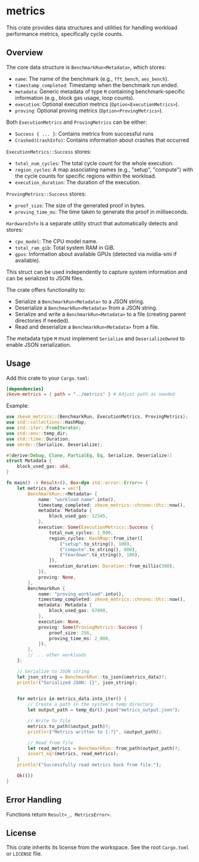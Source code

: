 # metrics

This crate provides data structures and utilities for handling workload performance metrics, specifically cycle counts.

## Overview

The core data structure is `BenchmarkRun<Metadata>`, which stores:

- `name`: The name of the benchmark (e.g., `fft_bench`, `aes_bench`).
- `timestamp_completed`: Timestamp when the benchmark run ended.
- `metadata`: Generic metadata of type `M` containing benchmark-specific information (e.g., block gas usage, loop counts).
- `execution`: Optional execution metrics (`Option<ExecutionMetrics>`).
- `proving`: Optional proving metrics (`Option<ProvingMetrics>`).

Both `ExecutionMetrics` and `ProvingMetrics` can be either:
- `Success { ... }`: Contains metrics from successful runs
- `Crashed(CrashInfo)`: Contains information about crashes that occurred

`ExecutionMetrics::Success` stores:
- `total_num_cycles`: The total cycle count for the whole execution.
- `region_cycles`: A map associating names (e.g., "setup", "compute") with the cycle counts for specific regions within the workload.
- `execution_duration`: The duration of the execution.

`ProvingMetrics::Success` stores:
- `proof_size`: The size of the generated proof in bytes.
- `proving_time_ms`: The time taken to generate the proof in milliseconds.

`HardwareInfo` is a separate utility struct that automatically detects and stores:
- `cpu_model`: The CPU model name.
- `total_ram_gib`: Total system RAM in GiB.
- `gpus`: Information about available GPUs (detected via nvidia-smi if available).

This struct can be used independently to capture system information and can be serialized to JSON files.

The crate offers functionality to:

- Serialize a `BenchmarkRun<Metadata>` to a JSON string.
- Deserialize a `BenchmarkRun<Metadata>` from a JSON string.
- Serialize and write a `BenchmarkRun<Metadata>` to a file (creating parent directories if needed).
- Read and deserialize a `BenchmarkRun<Metadata>` from a file.

The metadata type `M` must implement `Serialize` and `DeserializeOwned` to enable JSON serialization.

## Usage

Add this crate to your `Cargo.toml`:

```toml
[dependencies]
zkevm-metrics = { path = "../metrics" } # Adjust path as needed
```

Example:

```rust
use zkevm_metrics::{BenchmarkRun, ExecutionMetrics, ProvingMetrics};
use std::collections::HashMap;
use std::iter::FromIterator;
use std::env::temp_dir;
use std::time::Duration;
use serde::{Serialize, Deserialize};

#[derive(Debug, Clone, PartialEq, Eq, Serialize, Deserialize)]
struct Metadata {
    block_used_gas: u64,
}

fn main() -> Result<(), Box<dyn std::error::Error>> {
    let metrics_data = vec![
        BenchmarkRun::<Metadata> {
            name: "workload name".into(),
            timestamp_completed: zkevm_metrics::chrono::Utc::now(),
            metadata: Metadata {
                block_used_gas: 12345,
            },
            execution: Some(ExecutionMetrics::Success {
                total_num_cycles: 1_000,
                region_cycles: HashMap::from_iter([
                    ("setup".to_string(), 100),
                    ("compute".to_string(), 800),
                    ("teardown".to_string(), 100),
                ]),
                execution_duration: Duration::from_millis(300),
            }),
            proving: None,
        },
        BenchmarkRun {
            name: "proving workload".into(),
            timestamp_completed: zkevm_metrics::chrono::Utc::now(),
            metadata: Metadata {
                block_used_gas: 67890,
            },
            execution: None,
            proving: Some(ProvingMetrics::Success {
                proof_size: 256,
                proving_time_ms: 2_000,
            }),
        },
        // ... other workloads
    ];

    // Serialize to JSON string
    let json_string = BenchmarkRun::to_json(&metrics_data)?;
    println!("Serialized JSON: {}", json_string);

    
    for metrics in metrics_data.into_iter() {
        // Create a path in the system's temp directory
        let output_path = temp_dir().join("metrics_output.json");

        // Write to file
        metrics.to_path(&output_path)?;
        println!("Metrics written to {:?}", &output_path);

        // Read from file
        let read_metrics = BenchmarkRun::from_path(output_path)?;
        assert_eq!(metrics, read_metrics);
    }
    println!("Successfully read metrics back from file.");

    Ok(())
}
```

## Error Handling

Functions return `Result<_, MetricsError>`.

## License

This crate inherits its license from the workspace. See the root `Cargo.toml` or `LICENSE` file.
